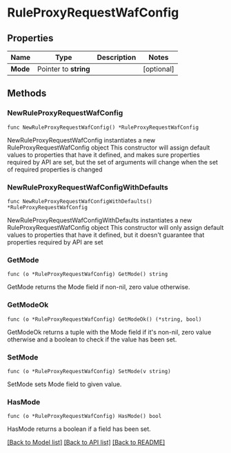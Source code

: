 # RuleProxyRequestWafConfig

## Properties

Name | Type | Description | Notes
------------ | ------------- | ------------- | -------------
**Mode** | Pointer to **string** |  | [optional] 

## Methods

### NewRuleProxyRequestWafConfig

`func NewRuleProxyRequestWafConfig() *RuleProxyRequestWafConfig`

NewRuleProxyRequestWafConfig instantiates a new RuleProxyRequestWafConfig object
This constructor will assign default values to properties that have it defined,
and makes sure properties required by API are set, but the set of arguments
will change when the set of required properties is changed

### NewRuleProxyRequestWafConfigWithDefaults

`func NewRuleProxyRequestWafConfigWithDefaults() *RuleProxyRequestWafConfig`

NewRuleProxyRequestWafConfigWithDefaults instantiates a new RuleProxyRequestWafConfig object
This constructor will only assign default values to properties that have it defined,
but it doesn't guarantee that properties required by API are set

### GetMode

`func (o *RuleProxyRequestWafConfig) GetMode() string`

GetMode returns the Mode field if non-nil, zero value otherwise.

### GetModeOk

`func (o *RuleProxyRequestWafConfig) GetModeOk() (*string, bool)`

GetModeOk returns a tuple with the Mode field if it's non-nil, zero value otherwise
and a boolean to check if the value has been set.

### SetMode

`func (o *RuleProxyRequestWafConfig) SetMode(v string)`

SetMode sets Mode field to given value.

### HasMode

`func (o *RuleProxyRequestWafConfig) HasMode() bool`

HasMode returns a boolean if a field has been set.


[[Back to Model list]](../README.md#documentation-for-models) [[Back to API list]](../README.md#documentation-for-api-endpoints) [[Back to README]](../README.md)


